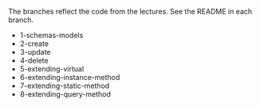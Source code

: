 
The branches reflect the code from the lectures. See the README in each branch.

* 1-schemas-models
* 2-create
* 3-update
* 4-delete
* 5-extending-virtual
* 6-extending-instance-method
* 7-extending-static-method
* 8-extending-query-method
